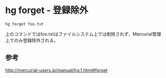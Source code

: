 ﻿# hg forget - 登録除外

```clike
hg forget foo.txt
```

上のコマンドではfoo.txtはファイルシステム上では削除されず、Mercurial管理上でのみ登録除外される。

##  参考
http://mercurial-users.jp/manual/hg.1.html#forget
